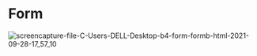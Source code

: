 # Form
![screencapture-file-C-Users-DELL-Desktop-b4-form-formb-html-2021-09-28-17_57_10](https://user-images.githubusercontent.com/89465837/135089159-8772b2b3-9e45-490c-936b-549cbe390b7b.png)

